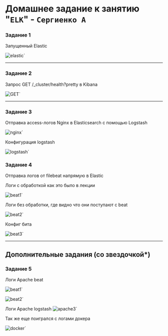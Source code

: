 # Домашнее задание к занятию "`ELK`" - `Сергиенко А`

### Задание 1

Запущенный Elastic

![elastic](https://github.com/SashkaSer/ELK/blob/main/img/Задание1.png)`

---

### Задание 2

Запрос GET /_cluster/health?pretty в Kibana

![GET](https://github.com/SashkaSer/ELK/blob/main/img/Задание2.png)`


---

### Задание 3

Отправка access-логов Nginx в Elasticsearch с помощью Logstash

![nginx](https://github.com/SashkaSer/ELK/blob/main/img/logstashnginx.png)`

Конфигурация logstash

![logstash](https://github.com/SashkaSer/ELK/blob/main/img/logstashconf.png)`

### Задание 4

Отправка логов от filebeat напрямую в Elastic

Логи с обработкой как это было в лекции

![beat1](https://github.com/SashkaSer/ELK/blob/main/img/filebeatnginx.png)`

Логи без обработки, где видно что они поступают с beat

![beat2](https://github.com/SashkaSer/ELK/blob/main/img/filebeattupe.png)`

Конфиг бита

![beat3](https://github.com/SashkaSer/ELK/blob/main/img/filebitnginxconf.png)`

---
## Дополнительные задания (со звездочкой*)

### Задание 5

Логи Apache beat


![beat1](https://github.com/SashkaSer/ELK/blob/main/img/apachebeat.png)`

![beat2](https://github.com/SashkaSer/ELK/blob/main/img/apachebeat2.png)`

Логи Apache logstash
![apache3](https://github.com/SashkaSer/ELK/blob/main/img/apache.png)`

Так же еще поигрался с логами докера

![docker](https://github.com/SashkaSer/ELK/blob/main/img/docker.png)`
